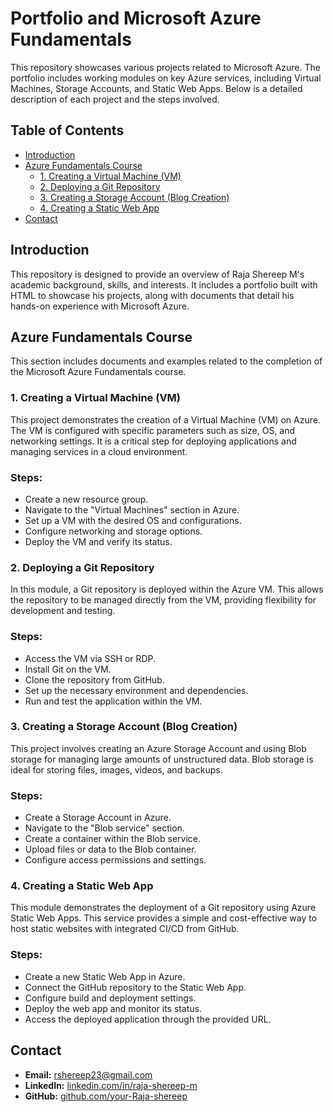 # Portfolio and Microsoft Azure Fundamentals

This repository showcases various projects related to Microsoft Azure. The portfolio includes working modules on key Azure services, including Virtual Machines, Storage Accounts, and Static Web Apps. Below is a detailed description of each project and the steps involved.

## Table of Contents
- [Introduction](#introduction)
- [Azure Fundamentals Course](#azure-fundamentals-course)
  - [1. Creating a Virtual Machine (VM)](#1-creating-a-virtual-machine-vm)
  - [2. Deploying a Git Repository](#2-deploying-a-git-repository)
  - [3. Creating a Storage Account (Blog Creation)](#3-creating-a-storage-account-blog-creation)
  - [4. Creating a Static Web App](#4-creating-a-static-web-app)
- [Contact](#contact)

## Introduction
This repository is designed to provide an overview of Raja Shereep M's academic background, skills, and interests. It includes a portfolio built with HTML to showcase his projects, along with documents that detail his hands-on experience with Microsoft Azure.

## Azure Fundamentals Course
This section includes documents and examples related to the completion of the Microsoft Azure Fundamentals course.

### 1. Creating a Virtual Machine (VM)
This project demonstrates the creation of a Virtual Machine (VM) on Azure. The VM is configured with specific parameters such as size, OS, and networking settings. It is a critical step for deploying applications and managing services in a cloud environment.

### Steps:
- Create a new resource group.
- Navigate to the "Virtual Machines" section in Azure.
- Set up a VM with the desired OS and configurations.
- Configure networking and storage options.
- Deploy the VM and verify its status.
  
### 2. Deploying a Git Repository
In this module, a Git repository is deployed within the Azure VM. This allows the repository to be managed directly from the VM, providing flexibility for development and testing.

### Steps:
- Access the VM via SSH or RDP.
- Install Git on the VM.
- Clone the repository from GitHub.
- Set up the necessary environment and dependencies.
- Run and test the application within the VM.
  
### 3. Creating a Storage Account (Blog Creation)
This project involves creating an Azure Storage Account and using Blob storage for managing large amounts of unstructured data. Blob storage is ideal for storing files, images, videos, and backups.

### Steps:
- Create a Storage Account in Azure.
- Navigate to the "Blob service" section.
- Create a container within the Blob service.
- Upload files or data to the Blob container.
- Configure access permissions and settings.
  
### 4. Creating a Static Web App
This module demonstrates the deployment of a Git repository using Azure Static Web Apps. This service provides a simple and cost-effective way to host static websites with integrated CI/CD from GitHub.

### Steps:
- Create a new Static Web App in Azure.
- Connect the GitHub repository to the Static Web App.
- Configure build and deployment settings.
- Deploy the web app and monitor its status.
- Access the deployed application through the provided URL.

## Contact

- **Email:** [rshereep23@gmail.com](mailto:rshreep23@gmail.com)
- **LinkedIn:** [linkedin.com/in/raja-shereep-m](https://www.linkedin.com/in/raja-shereep-m/)
- **GitHub:** [github.com/your-Raja-shereep](https://github.com/Raja-shereep)
